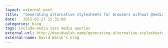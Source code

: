 ```yaml
---
layout: external-post
title:  "Generating alternative stylesheets for browsers without @media"
date:   2015-07-27 15:31:00
categories: blog
tags: include-media sass media queries
external-url: http://davidwalsh.name/generating-alternative-stylesheets-browsers-media
external-name: David Walsh's blog
---
```

